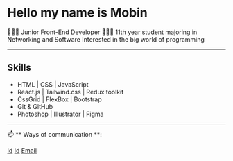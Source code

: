 # Hello my name is Mobin

👨🏻‍💻 Junior Front-End Developer
👨🏻‍🎓 11th year student majoring in Networking and Software
Interested in the big world of programming

---

## Skills

- HTML | CSS | JavaScript
- React.js | Tailwind.css | Redux toolkit
- CssGrid | FlexBox | Bootstrap
- Git & GitHub
- Photoshop | Illustrator | Figma

---

📫 ** Ways of communication **:

[Id](naeini_mobin)
[Id](@Naeini_8708)
[Email](mobin.naeiniwork@gmail.com)